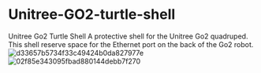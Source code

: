 # Unitree-GO2-turtle-shell
Unitree Go2 Turtle Shell
A protective shell for the Unitree Go2 quadruped. This shell reserve space for the Ethernet port on the back of the Go2 robot.
![d33657b5734f33c49424b0da827977e](https://github.com/user-attachments/assets/da61d59a-ea9f-46f0-8653-fa9905754e59)
![02f85e343095fbad880144debb7f270](https://github.com/user-attachments/assets/e2d2abea-e059-42ad-b12f-d3f1aa12c1be)
